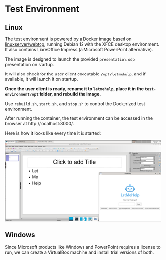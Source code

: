 # Test Environment

## Linux

The test environment is powered by a Docker image based on [linuxserver/webtop](https://docs.linuxserver.io/images/docker-webtop),
running Debian 12 with the XFCE desktop environment. It also contains LibreOffice Impress (a Microsoft PowerPoint 
alternative).

The image is designed to launch the provided `presentation.odp` presentation on startup.

It will also check for the user client executable `/opt/letmehelp`, and if available, it will launch it on startup.

**Once the user client is ready, rename it to `letmehelp`, place it in the `test-environment/opt` folder, 
and rebuild the image.**

Use `rebuild.sh`, `start.sh`, and `stop.sh` to control the Dockerized test environment.

After running the container, the test environment can be accessed in the browser at http://localhost:3000/.

Here is how it looks like every time it is started:

![img.png](img.png)

## Windows

Since Microsoft products like Windows and PowerPoint requires a license to run, we can create a VirtualBox 
machine and install trial versions of both.